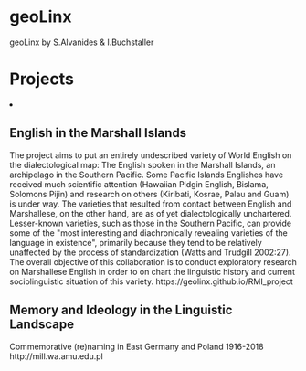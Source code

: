 # geoLinx
geoLinx by S.Alvanides &amp; I.Buchstaller


<H1> Projects </H1>

<li>
  <H2> English in the Marshall Islands </H2>
The project aims to put an entirely undescribed variety of World English on the dialectological map: The English spoken in the Marshall Islands, an archipelago in the Southern Pacific. Some Pacific Islands Englishes have received much scientific attention (Hawaiian Pidgin English, Bislama, Solomons Pijin) and research on others (Kiribati, Kosrae, Palau and Guam) is under way. The varieties that resulted from contact between English and Marshallese, on the other hand, are as of yet dialectologically unchartered. Lesser-known varieties, such as those in the Southern Pacific, can provide some of the "most interesting and diachronically revealing varieties of the language in existence", primarily because they tend to be relatively unaffected by the process of standardization (Watts and Trudgill 2002:27). The overall objective of this collaboration is to conduct exploratory research on Marshallese English in order to on chart the linguistic history and current sociolinguistic situation of this variety.  
https://geolinx.github.io/RMI_project

  <H2> Memory and Ideology in the Linguistic Landscape </H2>
Commemorative (re)naming in East Germany and Poland 1916-2018
http://mill.wa.amu.edu.pl
